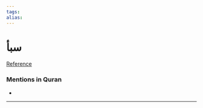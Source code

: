 ```yaml
---
tags: 
alias: 
---
```


# سبأ

[Reference](https://corpus.quran.com/concept.jsp?id=sheba)

### Mentions in Quran
- 

---

